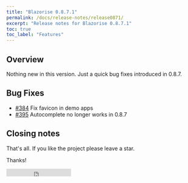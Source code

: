 ```yaml
---
title: "Blazorise 0.8.7.1"
permalink: /docs/release-notes/release0871/
excerpt: "Release notes for Blazorise 0.8.7.1"
toc: true
toc_label: "Features"
---
```


## Overview

Nothing new in this version. Just a quick bug fixes introduced in 0.8.7.

## Bug Fixes

 - [#384](https://github.com/Megabit/Blazorise/issues/384) Fix favicon in demo apps
 - [#395](https://github.com/Megabit/Blazorise/issues/395) Autocomplete no longer works in 0.8.7

## Closing notes

That's all. If you like the project please leave a star.

Thanks!

<iframe src="https://ghbtns.com/github-btn.html?user=Megabit&repo=Blazorise&type=star&count=true" frameborder="0" scrolling="0" width="170px" height="20px"></iframe>
